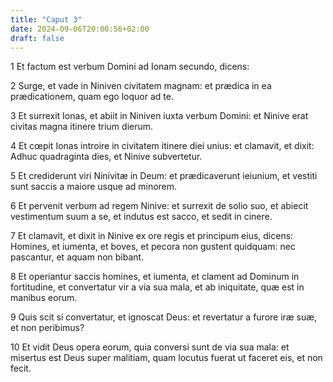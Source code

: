 ```yaml
---
title: "Caput 3"
date: 2024-09-06T20:00:56+02:00
draft: false
---
```



1 Et factum est verbum Domini ad Ionam secundo, dicens:

2 Surge, et vade in Niniven civitatem magnam: et prædica in ea prædicationem, quam ego loquor ad te.

3 Et surrexit Ionas, et abiit in Niniven iuxta verbum Domini: et Ninive erat civitas magna itinere trium dierum.

4 Et cœpit Ionas introire in civitatem itinere diei unius: et clamavit, et dixit: Adhuc quadraginta dies, et Ninive subvertetur.

5 Et crediderunt viri Ninivitæ in Deum: et prædicaverunt ieiunium, et vestiti sunt saccis a maiore usque ad minorem.

6 Et pervenit verbum ad regem Ninive: et surrexit de solio suo, et abiecit vestimentum suum a se, et indutus est sacco, et sedit in cinere.

7 Et clamavit, et dixit in Ninive ex ore regis et principum eius, dicens: Homines, et iumenta, et boves, et pecora non gustent quidquam: nec pascantur, et aquam non bibant.

8 Et operiantur saccis homines, et iumenta, et clament ad Dominum in fortitudine, et convertatur vir a via sua mala, et ab iniquitate, quæ est in manibus eorum.

9 Quis scit si convertatur, et ignoscat Deus: et revertatur a furore iræ suæ, et non peribimus?

10 Et vidit Deus opera eorum, quia conversi sunt de via sua mala: et misertus est Deus super malitiam, quam locutus fuerat ut faceret eis, et non fecit.

